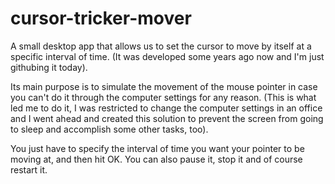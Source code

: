 # cursor-tricker-mover
A small desktop app that allows us to set the cursor to move by itself at a specific interval of time.
(It was developed some years ago now and I'm just githubing it today).

Its main purpose is to simulate the movement of the mouse pointer in case you can't do it through the computer settings for any reason. (This is what led me to do it, I was restricted to change the computer settings in an office and I went ahead and created this solution to prevent the screen from going to sleep and accomplish some other tasks, too).

You just have to specify the interval of time you want your pointer to be moving at, and then hit OK. You can also pause it, stop it and of course restart it.
